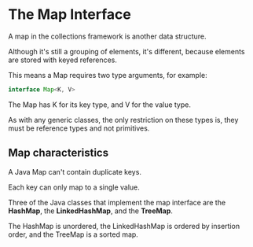 # The Map Interface

A map in the collections framework is another data structure.

Although it's still a grouping of elements, it's different, because
elements are stored with keyed references.

This means a Map requires two type arguments, for example:

```java
interface Map<K, V>
```

The Map has K for its key type, and V for the value type.

As with any generic classes, the only restriction on these types is,
they must be reference types and not primitives.

## Map characteristics

A Java Map can't contain duplicate keys.

Each key can only map to a single value.

Three of the Java classes that implement the map interface are the
**HashMap**, the **LinkedHashMap**, and the **TreeMap**.

The HashMap is unordered, the LinkedHashMap is ordered by insertion order,
and the TreeMap is a sorted map.
